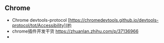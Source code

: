 ## Chrome

* Chrome devtools-protocol [https://chromedevtools.github.io/devtools-protocol/tot/Accessibility](#)
* chrome插件开发干货 https://zhuanlan.zhihu.com/p/37136966 
* 



